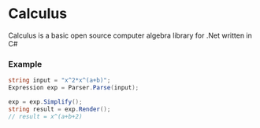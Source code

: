 # Calculus
Calculus is a basic open source computer algebra library for .Net written in C#

### Example

```csharp
string input = "x^2*x^(a+b)";
Expression exp = Parser.Parse(input);

exp = exp.Simplify();
string result = exp.Render();
// result = x^(a+b+2)
```
